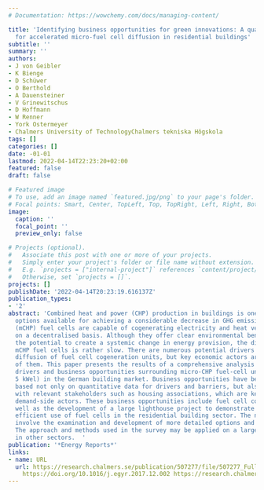 ```yaml
---
# Documentation: https://wowchemy.com/docs/managing-content/

title: 'Identifying business opportunities for green innovations: A quantitative foundation
  for accelerated micro-fuel cell diffusion in residential buildings'
subtitle: ''
summary: ''
authors:
- J von Geibler
- K Bienge
- D Schüwer
- O Berthold
- A Dauensteiner
- V Grinewitschus
- D Hoffmann
- W Renner
- York Ostermeyer
- Chalmers University of TechnologyChalmers tekniska Högskola
tags: []
categories: []
date: -01-01
lastmod: 2022-04-14T22:23:20+02:00
featured: false
draft: false

# Featured image
# To use, add an image named `featured.jpg/png` to your page's folder.
# Focal points: Smart, Center, TopLeft, Top, TopRight, Left, Right, BottomLeft, Bottom, BottomRight.
image:
  caption: ''
  focal_point: ''
  preview_only: false

# Projects (optional).
#   Associate this post with one or more of your projects.
#   Simply enter your project's folder or file name without extension.
#   E.g. `projects = ["internal-project"]` references `content/project/deep-learning/index.md`.
#   Otherwise, set `projects = []`.
projects: []
publishDate: '2022-04-14T20:23:19.616137Z'
publication_types:
- '2'
abstract: 'Combined heat and power (CHP) production in buildings is one of the mitigation
  options available for achieving a considerable decrease in GHG emissions. Micro-CHP
  (mCHP) fuel cells are capable of cogenerating electricity and heat very efficiently
  on a decentralised basis. Although they offer clear environmental benefits and have
  the potential to create a systemic change in energy provision, the diffusion of
  mCHP fuel cells is rather slow. There are numerous potential drivers for the successful
  diffusion of fuel cell cogeneration units, but key economic actors are often unaware
  of them. This paper presents the results of a comprehensive analysis of barriers,
  drivers and business opportunities surrounding micro-CHP fuel-cell units (up to
  5 kWel) in the German building market. Business opportunities have been identified
  based not only on quantitative data for drivers and barriers, but also on discussions
  with relevant stakeholders such as housing associations, which are key institutional
  demand-side actors. These business opportunities include fuel cell contracting as
  well as the development of a large lighthouse project to demonstrate the climate-neutral,
  efficient use of fuel cells in the residential building sector. The next step could
  involve the examination and development of more detailed options and business models.
  The approach and methods used in the survey may be applied on a larger scale and
  in other sectors.  '
publication: '*Energy Reports*'
links:
- name: URL
  url: https://research.chalmers.se/publication/507277/file/507277_Fulltext.pdf FULLTEXT
    https://doi.org/10.1016/j.egyr.2017.12.002 https://research.chalmers.se/publication/507277
---
```


